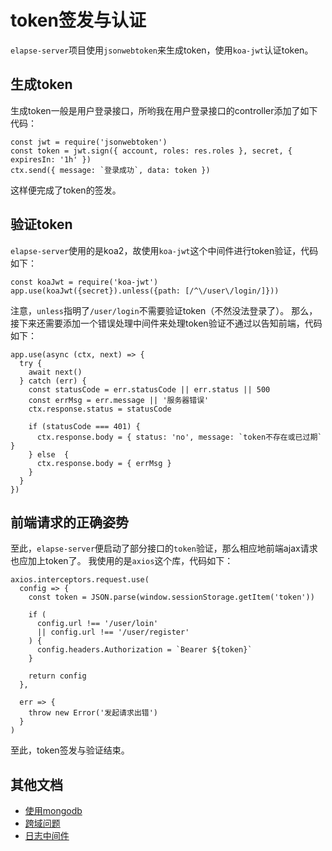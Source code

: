 # token签发与认证
`elapse-server`项目使用`jsonwebtoken`来生成token，使用`koa-jwt`认证token。

## 生成token
生成token一般是用户登录接口，所哟我在用户登录接口的controller添加了如下代码：

```
const jwt = require('jsonwebtoken')
const token = jwt.sign({ account, roles: res.roles }, secret, { expiresIn: '1h' })
ctx.send({ message: `登录成功`, data: token })
```

这样便完成了token的签发。

## 验证token
`elapse-server`使用的是koa2，故使用`koa-jwt`这个中间件进行token验证，代码如下：

```
const koaJwt = require('koa-jwt')
app.use(koaJwt({secret}).unless({path: [/^\/user\/login/]}))
```

注意，`unless`指明了`/user/login`不需要验证token（不然没法登录了）。
那么，接下来还需要添加一个错误处理中间件来处理token验证不通过以告知前端，代码如下：

```
app.use(async (ctx, next) => {
  try {
    await next()
  } catch (err) {
    const statusCode = err.statusCode || err.status || 500
    const errMsg = err.message || '服务器错误'
    ctx.response.status = statusCode

    if (statusCode === 401) {
      ctx.response.body = { status: 'no', message: `token不存在或已过期` }
    } else  {
      ctx.response.body = { errMsg }
    }
  }
})

```

## 前端请求的正确姿势
至此，`elapse-server`便启动了部分接口的`token`验证，那么相应地前端ajax请求也应加上token了。
我使用的是`axios`这个库，代码如下：

```
axios.interceptors.request.use(
  config => {
    const token = JSON.parse(window.sessionStorage.getItem('token'))

    if (
      config.url !== '/user/loin'
      || config.url !== '/user/register'
    ) {
      config.headers.Authorization = `Bearer ${token}`
    }

    return config
  },

  err => {
    throw new Error('发起请求出错')
  }
)
```

至此，token签发与验证结束。

## 其他文档
  - [使用mongodb](./使用mongodb.md)
  - [跨域问题](./跨域问题.md)
  - [日志中间件](./日志中间件.md)